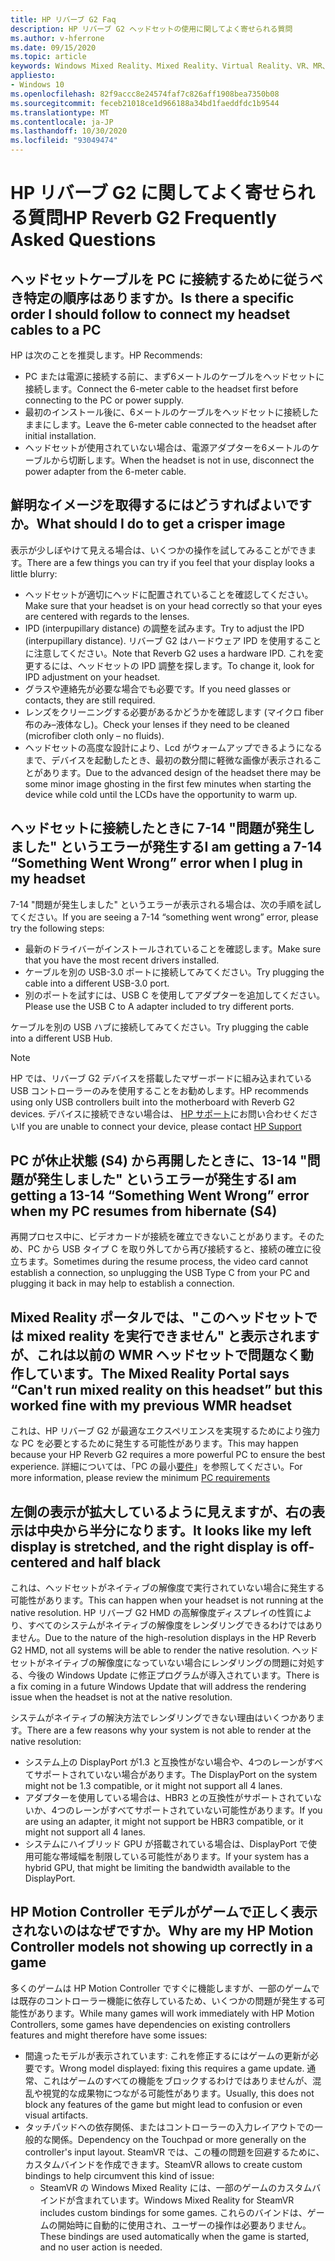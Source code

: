 ```yaml
---
title: HP リバーブ G2 Faq
description: HP リバーブ G2 ヘッドセットの使用に関してよく寄せられる質問
ms.author: v-hferrone
ms.date: 09/15/2020
ms.topic: article
keywords: Windows Mixed Reality、Mixed Reality、Virtual Reality、VR、MR、トラブルシューティング、エラー、ヘルプ、サポート、パフォーマンス
appliesto:
- Windows 10
ms.openlocfilehash: 82f9accc8e24574faf7c826aff1908bea7350b08
ms.sourcegitcommit: feceb21018ce1d966188a34bd1faeddfdc1b9544
ms.translationtype: MT
ms.contentlocale: ja-JP
ms.lasthandoff: 10/30/2020
ms.locfileid: "93049474"
---
```

# <a name="hp-reverb-g2-frequently-asked-questions"></a><span data-ttu-id="176fd-104">HP リバーブ G2 に関してよく寄せられる質問</span><span class="sxs-lookup"><span data-stu-id="176fd-104">HP Reverb G2 Frequently Asked Questions</span></span>

## <a name="is-there-a-specific-order-i-should-follow-to-connect-my-headset-cables-to-a-pc"></a><span data-ttu-id="176fd-105">ヘッドセットケーブルを PC に接続するために従うべき特定の順序はありますか。</span><span class="sxs-lookup"><span data-stu-id="176fd-105">Is there a specific order I should follow to connect my headset cables to a PC</span></span>

<span data-ttu-id="176fd-106">HP は次のことを推奨します。</span><span class="sxs-lookup"><span data-stu-id="176fd-106">HP Recommends:</span></span>

- <span data-ttu-id="176fd-107">PC または電源に接続する前に、まず6メートルのケーブルをヘッドセットに接続します。</span><span class="sxs-lookup"><span data-stu-id="176fd-107">Connect the 6-meter cable to the headset first before connecting to the PC or power supply.</span></span>
- <span data-ttu-id="176fd-108">最初のインストール後に、6メートルのケーブルをヘッドセットに接続したままにします。</span><span class="sxs-lookup"><span data-stu-id="176fd-108">Leave the 6-meter cable connected to the headset after initial installation.</span></span>
- <span data-ttu-id="176fd-109">ヘッドセットが使用されていない場合は、電源アダプターを6メートルのケーブルから切断します。</span><span class="sxs-lookup"><span data-stu-id="176fd-109">When the headset is not in use, disconnect the power adapter from the 6-meter cable.</span></span>

## <a name="what-should-i-do-to-get-a-crisper-image"></a><span data-ttu-id="176fd-110">鮮明なイメージを取得するにはどうすればよいですか。</span><span class="sxs-lookup"><span data-stu-id="176fd-110">What should I do to get a crisper image</span></span>

<span data-ttu-id="176fd-111">表示が少しぼやけて見える場合は、いくつかの操作を試してみることができます。</span><span class="sxs-lookup"><span data-stu-id="176fd-111">There are a few things you can try if you feel that your display looks a little blurry:</span></span>

- <span data-ttu-id="176fd-112">ヘッドセットが適切にヘッドに配置されていることを確認してください。</span><span class="sxs-lookup"><span data-stu-id="176fd-112">Make sure that your headset is on your head correctly so that your eyes are centered with regards to the lenses.</span></span>
- <span data-ttu-id="176fd-113">IPD (interpupillary distance) の調整を試みます。</span><span class="sxs-lookup"><span data-stu-id="176fd-113">Try to adjust the IPD (interpupillary distance).</span></span> <span data-ttu-id="176fd-114">リバーブ G2 はハードウェア IPD を使用することに注意してください。</span><span class="sxs-lookup"><span data-stu-id="176fd-114">Note that Reverb G2 uses a hardware IPD.</span></span> <span data-ttu-id="176fd-115">これを変更するには、ヘッドセットの IPD 調整を探します。</span><span class="sxs-lookup"><span data-stu-id="176fd-115">To change it, look for IPD adjustment on your headset.</span></span>
- <span data-ttu-id="176fd-116">グラスや連絡先が必要な場合でも必要です。</span><span class="sxs-lookup"><span data-stu-id="176fd-116">If you need glasses or contacts, they are still required.</span></span>
- <span data-ttu-id="176fd-117">レンズをクリーニングする必要があるかどうかを確認します (マイクロ fiber 布のみ–液体なし)。</span><span class="sxs-lookup"><span data-stu-id="176fd-117">Check your lenses if they need to be cleaned (microfiber cloth only – no fluids).</span></span>
- <span data-ttu-id="176fd-118">ヘッドセットの高度な設計により、Lcd がウォームアップできるようになるまで、デバイスを起動したとき、最初の数分間に軽微な画像が表示されることがあります。</span><span class="sxs-lookup"><span data-stu-id="176fd-118">Due to the advanced design of the headset there may be some minor image ghosting in the first few minutes when starting the device while cold until the LCDs have the opportunity to warm up.</span></span>

## <a name="i-am-getting-a-7-14-something-went-wrong-error-when-i-plug-in-my-headset"></a><span data-ttu-id="176fd-119">ヘッドセットに接続したときに 7-14 "問題が発生しました" というエラーが発生する</span><span class="sxs-lookup"><span data-stu-id="176fd-119">I am getting a 7-14 “Something Went Wrong” error when I plug in my headset</span></span>

<span data-ttu-id="176fd-120">7-14 "問題が発生しました" というエラーが表示される場合は、次の手順を試してください。</span><span class="sxs-lookup"><span data-stu-id="176fd-120">If you are seeing a 7-14 “something went wrong” error, please try the following steps:</span></span>

- <span data-ttu-id="176fd-121">最新のドライバーがインストールされていることを確認します。</span><span class="sxs-lookup"><span data-stu-id="176fd-121">Make sure that you have the most recent drivers installed.</span></span>
- <span data-ttu-id="176fd-122">ケーブルを別の USB-3.0 ポートに接続してみてください。</span><span class="sxs-lookup"><span data-stu-id="176fd-122">Try plugging the cable into a different USB-3.0 port.</span></span>
- <span data-ttu-id="176fd-123">別のポートを試すには、USB C を使用してアダプターを追加してください。</span><span class="sxs-lookup"><span data-stu-id="176fd-123">Please use the USB C to A adapter included to try different ports.</span></span>

<span data-ttu-id="176fd-124">ケーブルを別の USB ハブに接続してみてください。</span><span class="sxs-lookup"><span data-stu-id="176fd-124">Try plugging the cable into a different USB Hub.</span></span>  

> [!NOTE]
> <span data-ttu-id="176fd-125">HP では、リバーブ G2 デバイスを搭載したマザーボードに組み込まれている USB コントローラーのみを使用することをお勧めします。</span><span class="sxs-lookup"><span data-stu-id="176fd-125">HP recommends using only USB controllers built into the motherboard with Reverb G2 devices.</span></span>
> <span data-ttu-id="176fd-126">デバイスに接続できない場合は、 [HP サポート](https://support.hp.com/us-en)にお問い合わせください</span><span class="sxs-lookup"><span data-stu-id="176fd-126">If you are unable to connect your device, please contact [HP Support](https://support.hp.com/us-en)</span></span>

## <a name="i-am-getting-a-13-14-something-went-wrong-error-when-my-pc-resumes-from-hibernate-s4"></a><span data-ttu-id="176fd-127">PC が休止状態 (S4) から再開したときに、13-14 "問題が発生しました" というエラーが発生する</span><span class="sxs-lookup"><span data-stu-id="176fd-127">I am getting a 13-14 “Something Went Wrong” error when my PC resumes from hibernate (S4)</span></span>

<span data-ttu-id="176fd-128">再開プロセス中に、ビデオカードが接続を確立できないことがあります。そのため、PC から USB タイプ C を取り外してから再び接続すると、接続の確立に役立ちます。</span><span class="sxs-lookup"><span data-stu-id="176fd-128">Sometimes during the resume process, the video card cannot establish a connection, so unplugging the USB Type C from your PC and plugging it back in may help to establish a connection.</span></span>

## <a name="the-mixed-reality-portal-says-cant-run-mixed-reality-on-this-headset-but-this-worked-fine-with-my-previous-wmr-headset"></a><span data-ttu-id="176fd-129">Mixed Reality ポータルでは、"このヘッドセットでは mixed reality を実行できません" と表示されますが、これは以前の WMR ヘッドセットで問題なく動作しています。</span><span class="sxs-lookup"><span data-stu-id="176fd-129">The Mixed Reality Portal says “Can't run mixed reality on this headset” but this worked fine with my previous WMR headset</span></span>

<span data-ttu-id="176fd-130">これは、HP リバーブ G2 が最適なエクスペリエンスを実現するためにより強力な PC を必要とするために発生する可能性があります。</span><span class="sxs-lookup"><span data-stu-id="176fd-130">This may happen because your HP Reverb G2 requires a more powerful PC to ensure the best experience.</span></span> <span data-ttu-id="176fd-131">詳細については、「PC の最小[要件](windows-mixed-reality-minimum-pc-hardware-compatibility-guidelines.md)」を参照してください。</span><span class="sxs-lookup"><span data-stu-id="176fd-131">For more information, please review the minimum [PC requirements](windows-mixed-reality-minimum-pc-hardware-compatibility-guidelines.md)</span></span>

## <a name="it-looks-like-my-left-display-is-stretched-and-the-right-display-is-off-centered-and-half-black"></a><span data-ttu-id="176fd-132">左側の表示が拡大しているように見えますが、右の表示は中央から半分になります。</span><span class="sxs-lookup"><span data-stu-id="176fd-132">It looks like my left display is stretched, and the right display is off-centered and half black</span></span>

<span data-ttu-id="176fd-133">これは、ヘッドセットがネイティブの解像度で実行されていない場合に発生する可能性があります。</span><span class="sxs-lookup"><span data-stu-id="176fd-133">This can happen when your headset is not running at the native resolution.</span></span> <span data-ttu-id="176fd-134">HP リバーブ G2 HMD の高解像度ディスプレイの性質により、すべてのシステムがネイティブの解像度をレンダリングできるわけではありません。</span><span class="sxs-lookup"><span data-stu-id="176fd-134">Due to the nature of the high-resolution displays in the HP Reverb G2 HMD, not all systems will be able to render the native resolution.</span></span> <span data-ttu-id="176fd-135">ヘッドセットがネイティブの解像度になっていない場合にレンダリングの問題に対処する、今後の Windows Update に修正プログラムが導入されています。</span><span class="sxs-lookup"><span data-stu-id="176fd-135">There is a fix coming in a future Windows Update that will address the rendering issue when the headset is not at the native resolution.</span></span>

<span data-ttu-id="176fd-136">システムがネイティブの解決方法でレンダリングできない理由はいくつかあります。</span><span class="sxs-lookup"><span data-stu-id="176fd-136">There are a few reasons why your system is not able to render at the native resolution:</span></span>

- <span data-ttu-id="176fd-137">システム上の DisplayPort が1.3 と互換性がない場合や、4つのレーンがすべてサポートされていない場合があります。</span><span class="sxs-lookup"><span data-stu-id="176fd-137">The DisplayPort on the system might not be 1.3 compatible, or it might not support all 4 lanes.</span></span>
- <span data-ttu-id="176fd-138">アダプターを使用している場合は、HBR3 との互換性がサポートされていないか、4つのレーンがすべてサポートされていない可能性があります。</span><span class="sxs-lookup"><span data-stu-id="176fd-138">If you are using an adapter, it might not support be HBR3 compatible, or it might not support all 4 lanes.</span></span>
- <span data-ttu-id="176fd-139">システムにハイブリッド GPU が搭載されている場合は、DisplayPort で使用可能な帯域幅を制限している可能性があります。</span><span class="sxs-lookup"><span data-stu-id="176fd-139">If your system has a hybrid GPU, that might be limiting the bandwidth available to the DisplayPort.</span></span>

## <a name="why-are-my-hp-motion-controller-models-not-showing-up-correctly-in-a-game"></a><span data-ttu-id="176fd-140">HP Motion Controller モデルがゲームで正しく表示されないのはなぜですか。</span><span class="sxs-lookup"><span data-stu-id="176fd-140">Why are my HP Motion Controller models not showing up correctly in a game</span></span>

<span data-ttu-id="176fd-141">多くのゲームは HP Motion Controller ですぐに機能しますが、一部のゲームでは既存のコントローラー機能に依存しているため、いくつかの問題が発生する可能性があります。</span><span class="sxs-lookup"><span data-stu-id="176fd-141">While many games will work immediately with HP Motion Controllers, some games have dependencies on existing controllers features and might therefore have some issues:</span></span>

- <span data-ttu-id="176fd-142">間違ったモデルが表示されています: これを修正するにはゲームの更新が必要です。</span><span class="sxs-lookup"><span data-stu-id="176fd-142">Wrong model displayed: fixing this requires a game update.</span></span> <span data-ttu-id="176fd-143">通常、これはゲームのすべての機能をブロックするわけではありませんが、混乱や視覚的な成果物につながる可能性があります。</span><span class="sxs-lookup"><span data-stu-id="176fd-143">Usually, this does not block any features of the game but might lead to confusion or even visual artifacts.</span></span>
- <span data-ttu-id="176fd-144">タッチパッドへの依存関係、またはコントローラーの入力レイアウトでの一般的な関係。</span><span class="sxs-lookup"><span data-stu-id="176fd-144">Dependency on the Touchpad or more generally on the controller's input layout.</span></span> <span data-ttu-id="176fd-145">SteamVR では、この種の問題を回避するために、カスタムバインドを作成できます。</span><span class="sxs-lookup"><span data-stu-id="176fd-145">SteamVR allows to create custom bindings to help circumvent this kind of issue:</span></span>
    - <span data-ttu-id="176fd-146">SteamVR の Windows Mixed Reality には、一部のゲームのカスタムバインドが含まれています。</span><span class="sxs-lookup"><span data-stu-id="176fd-146">Windows Mixed Reality for SteamVR includes custom bindings for some games.</span></span> <span data-ttu-id="176fd-147">これらのバインドは、ゲームの開始時に自動的に使用され、ユーザーの操作は必要ありません。</span><span class="sxs-lookup"><span data-stu-id="176fd-147">These bindings are used automatically when the game is started, and no user action is needed.</span></span>